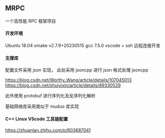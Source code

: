 ## MRPC

一个高性能 RPC 框架项目


#### 开发环境
Ubuntu 18.04
xmake v2.7.9+20230515
gcc 7.5.0
vscode + ssh 远程连接开发

#### 支撑库
配置文件采用 json 实现， 此处采用 jsoncpp 进行 json 格式处理 jsoncpp

https://blog.csdn.net/Worthy_Wang/article/details/107045013
https://blog.csdn.net/shuiyixin/article/details/89330529

此外使用 protobuf 进行序列化及反序列化解析

基础网络库采用类似于 muduo 库实现

#### C++ Linux VScode 工具链配置

https://zhuanlan.zhihu.com/p/603687041

